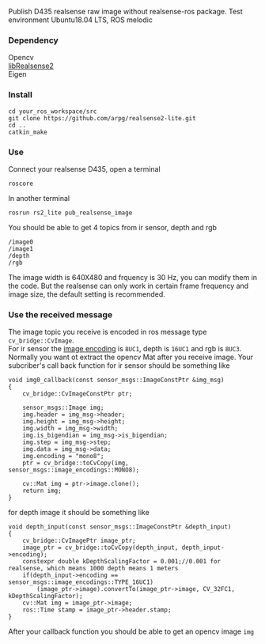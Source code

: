 Publish D435 realsense raw image without realsense-ros package. Test environment Ubuntu18.04 LTS, ROS melodic
### Dependency
Opencv <br>
[libRealsense2](https://github.com/IntelRealSense/librealsense) <br>
Eigen <br>
### Install
```
cd your_ros_workspace/src
git clone https://github.com/arpg/realsense2-lite.git
cd ..
catkin_make
```
### Use
Connect your realsense D435, open a terminal
```
roscore
```
In another terminal
```
rosrun rs2_lite pub_realsense_image
```
You should be able to get 4 topics from ir sensor, depth and rgb
```
/image0
/image1
/depth
/rgb
```
The image width is 640X480 and frquency is 30 Hz, you can modify them in the code. But the realsense can only work in certain frame frequency and image size, the default setting is recommended.

### Use the received message
The image topic you receive is encoded in ros message type `cv_bridge::CvImage`. <br>
For ir sensor the [image encoding](http://docs.ros.org/jade/api/sensor_msgs/html/namespacesensor__msgs_1_1image__encodings.html) is `8UC1`, depth is `16UC1` and rgb is `8UC3`.
Normally you want ot extract the opencv Mat after you receive image. Your subcriber's call back function for ir sensor should be something like
```
void img0_callback(const sensor_msgs::ImageConstPtr &img_msg)
{
    cv_bridge::CvImageConstPtr ptr;

    sensor_msgs::Image img;
    img.header = img_msg->header;
    img.height = img_msg->height;
    img.width = img_msg->width;
    img.is_bigendian = img_msg->is_bigendian;
    img.step = img_msg->step;
    img.data = img_msg->data;
    img.encoding = "mono8";
    ptr = cv_bridge::toCvCopy(img, sensor_msgs::image_encodings::MONO8);

    cv::Mat img = ptr->image.clone();
    return img;
}
```
for depth image it should be something like
```
void depth_input(const sensor_msgs::ImageConstPtr &depth_input)
{    
    cv_bridge::CvImagePtr image_ptr;
    image_ptr = cv_bridge::toCvCopy(depth_input, depth_input->encoding);
    constexpr double kDepthScalingFactor = 0.001;//0.001 for realsense, which means 1000 depth means 1 meters
    if(depth_input->encoding == sensor_msgs::image_encodings::TYPE_16UC1)
        (image_ptr->image).convertTo(image_ptr->image, CV_32FC1, kDepthScalingFactor);
    cv::Mat img = image_ptr->image;
    ros::Time stamp = image_ptr->header.stamp;
}
```
After your callback function you should be able to get an opencv image `img`
